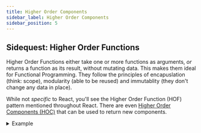 ```yaml
---
title: Higher Order Components
sidebar_label: Higher Order Components
sidebar_position: 5
---
```


## Sidequest: Higher Order Functions

Higher Order Functions either take one or more functions as arguments, _or_ returns a function as its result, without mutating data.
This makes them ideal for Functional Programming. They follow the principles of encapuslation (think: scope), modularity (able to be reused) and immutablity (they don't change any data in place).

While not _specific_ to React, you'll see the Higher Order Function (HOF) pattern mentioned throughout React. There are even [Higher Order Components (HOC)](https://blog.logrocket.com/understanding-react-higher-order-components/#creating-using-hoc-function) that can be used to return new components.

<details>
<summary>Example</summary>
```js
// Object with methods using the prototype chain
const calculator = {
  add: function (x, y) {
    return x + y;
  },
  subtract: function (x, y) {
    return x - y;
  },
};

// Higher-order function that takes an object method as an argument
function applyOperation(x, y, operation) {
  return operation(x, y);
}

// Using the higher-order function with object methods
const resultAddition = applyOperation(5, 3, calculator.add);
console.log(resultAddition); // Outputs: 8

const resultSubtraction = applyOperation(5, 3, calculator.subtract);
console.log(resultSubtraction); // Outputs: 2
```
</details>